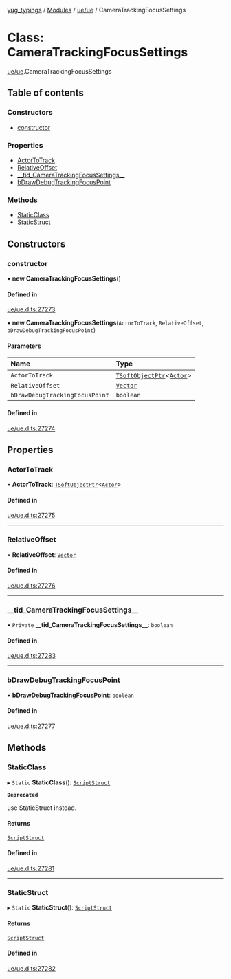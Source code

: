 [yug_typings](../README.md) / [Modules](../modules.md) / [ue/ue](../modules/ue_ue.md) / CameraTrackingFocusSettings

# Class: CameraTrackingFocusSettings

[ue/ue](../modules/ue_ue.md).CameraTrackingFocusSettings

## Table of contents

### Constructors

- [constructor](ue_ue.CameraTrackingFocusSettings.md#constructor)

### Properties

- [ActorToTrack](ue_ue.CameraTrackingFocusSettings.md#actortotrack)
- [RelativeOffset](ue_ue.CameraTrackingFocusSettings.md#relativeoffset)
- [\_\_tid\_CameraTrackingFocusSettings\_\_](ue_ue.CameraTrackingFocusSettings.md#__tid_cameratrackingfocussettings__)
- [bDrawDebugTrackingFocusPoint](ue_ue.CameraTrackingFocusSettings.md#bdrawdebugtrackingfocuspoint)

### Methods

- [StaticClass](ue_ue.CameraTrackingFocusSettings.md#staticclass)
- [StaticStruct](ue_ue.CameraTrackingFocusSettings.md#staticstruct)

## Constructors

### constructor

• **new CameraTrackingFocusSettings**()

#### Defined in

[ue/ue.d.ts:27273](https://github.com/YugMetaverse/yug_typings/blob/b7d9b19/ue/ue.d.ts#L27273)

• **new CameraTrackingFocusSettings**(`ActorToTrack`, `RelativeOffset`, `bDrawDebugTrackingFocusPoint`)

#### Parameters

| Name | Type |
| :------ | :------ |
| `ActorToTrack` | [`TSoftObjectPtr`](../modules/ue_puerts.md#tsoftobjectptr)<[`Actor`](ue_ue.Actor.md)\> |
| `RelativeOffset` | [`Vector`](ue_ue_s.Vector.md) |
| `bDrawDebugTrackingFocusPoint` | `boolean` |

#### Defined in

[ue/ue.d.ts:27274](https://github.com/YugMetaverse/yug_typings/blob/b7d9b19/ue/ue.d.ts#L27274)

## Properties

### ActorToTrack

• **ActorToTrack**: [`TSoftObjectPtr`](../modules/ue_puerts.md#tsoftobjectptr)<[`Actor`](ue_ue.Actor.md)\>

#### Defined in

[ue/ue.d.ts:27275](https://github.com/YugMetaverse/yug_typings/blob/b7d9b19/ue/ue.d.ts#L27275)

___

### RelativeOffset

• **RelativeOffset**: [`Vector`](ue_ue_s.Vector.md)

#### Defined in

[ue/ue.d.ts:27276](https://github.com/YugMetaverse/yug_typings/blob/b7d9b19/ue/ue.d.ts#L27276)

___

### \_\_tid\_CameraTrackingFocusSettings\_\_

• `Private` **\_\_tid\_CameraTrackingFocusSettings\_\_**: `boolean`

#### Defined in

[ue/ue.d.ts:27283](https://github.com/YugMetaverse/yug_typings/blob/b7d9b19/ue/ue.d.ts#L27283)

___

### bDrawDebugTrackingFocusPoint

• **bDrawDebugTrackingFocusPoint**: `boolean`

#### Defined in

[ue/ue.d.ts:27277](https://github.com/YugMetaverse/yug_typings/blob/b7d9b19/ue/ue.d.ts#L27277)

## Methods

### StaticClass

▸ `Static` **StaticClass**(): [`ScriptStruct`](ue_ue.ScriptStruct.md)

**`Deprecated`**

use StaticStruct instead.

#### Returns

[`ScriptStruct`](ue_ue.ScriptStruct.md)

#### Defined in

[ue/ue.d.ts:27281](https://github.com/YugMetaverse/yug_typings/blob/b7d9b19/ue/ue.d.ts#L27281)

___

### StaticStruct

▸ `Static` **StaticStruct**(): [`ScriptStruct`](ue_ue.ScriptStruct.md)

#### Returns

[`ScriptStruct`](ue_ue.ScriptStruct.md)

#### Defined in

[ue/ue.d.ts:27282](https://github.com/YugMetaverse/yug_typings/blob/b7d9b19/ue/ue.d.ts#L27282)
